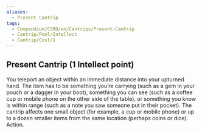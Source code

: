 ```yaml
---
aliases:
  - Present Cantrip
tags:
  - Compendium/CSRD/en/Cantrips/Present-Cantrip
  - Cantrip/Pool/Intellect
  - Cantrip/Cost/1
---
```

  
## Present Cantrip  (1 Intellect point)  
You teleport an object within an immediate distance into your upturned hand. The item has to be something you’re carrying (such as a gem in your pouch or a dagger in your boot), something you can see (such as a coffee cup or mobile phone on the other side of the table), or something you know is within range (such as a note you saw someone put in their pocket). The cantrip affects one small object (for example, a cup or mobile phone) or up to a dozen smaller items from the same location (perhaps coins or dice). Action.   
  
  
  
  
